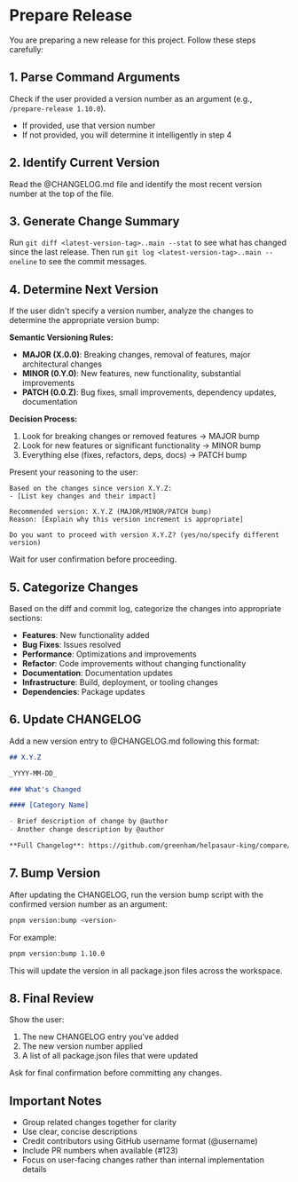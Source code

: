 # Prepare Release

You are preparing a new release for this project. Follow these steps carefully:

## 1. Parse Command Arguments
Check if the user provided a version number as an argument (e.g., `/prepare-release 1.10.0`).
- If provided, use that version number
- If not provided, you will determine it intelligently in step 4

## 2. Identify Current Version
Read the @CHANGELOG.md file and identify the most recent version number at the top of the file.

## 3. Generate Change Summary
Run `git diff <latest-version-tag>..main --stat` to see what has changed since the last release.
Then run `git log <latest-version-tag>..main --oneline` to see the commit messages.

## 4. Determine Next Version
If the user didn't specify a version number, analyze the changes to determine the appropriate version bump:

**Semantic Versioning Rules:**
- **MAJOR (X.0.0)**: Breaking changes, removal of features, major architectural changes
- **MINOR (0.Y.0)**: New features, new functionality, substantial improvements
- **PATCH (0.0.Z)**: Bug fixes, small improvements, dependency updates, documentation

**Decision Process:**
1. Look for breaking changes or removed features → MAJOR bump
2. Look for new features or significant functionality → MINOR bump  
3. Everything else (fixes, refactors, deps, docs) → PATCH bump

Present your reasoning to the user:
```
Based on the changes since version X.Y.Z:
- [List key changes and their impact]

Recommended version: X.Y.Z (MAJOR/MINOR/PATCH bump)
Reason: [Explain why this version increment is appropriate]

Do you want to proceed with version X.Y.Z? (yes/no/specify different version)
```

Wait for user confirmation before proceeding.

## 5. Categorize Changes
Based on the diff and commit log, categorize the changes into appropriate sections:
- **Features**: New functionality added
- **Bug Fixes**: Issues resolved
- **Performance**: Optimizations and improvements
- **Refactor**: Code improvements without changing functionality
- **Documentation**: Documentation updates
- **Infrastructure**: Build, deployment, or tooling changes
- **Dependencies**: Package updates

## 6. Update CHANGELOG
Add a new version entry to @CHANGELOG.md following this format:

```markdown
## X.Y.Z

_YYYY-MM-DD_

### What's Changed

#### [Category Name]

- Brief description of change by @author
- Another change description by @author

**Full Changelog**: https://github.com/greenham/helpasaur-king/compare/[previous-version]...[new-version]
```

## 7. Bump Version
After updating the CHANGELOG, run the version bump script with the confirmed version number as an argument:
```bash
pnpm version:bump <version>
```

For example:
```bash
pnpm version:bump 1.10.0
```

This will update the version in all package.json files across the workspace.

## 8. Final Review
Show the user:
1. The new CHANGELOG entry you've added
2. The new version number applied
3. A list of all package.json files that were updated

Ask for final confirmation before committing any changes.

## Important Notes
- Group related changes together for clarity
- Use clear, concise descriptions
- Credit contributors using GitHub username format (@username)
- Include PR numbers when available (#123)
- Focus on user-facing changes rather than internal implementation details